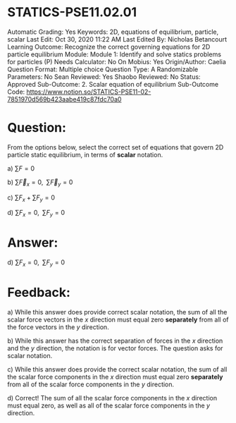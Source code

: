 # STATICS-PSE11.02.01

Automatic Grading: Yes
Keywords: 2D, equations of equilibrium, particle, scalar
Last Edit: Oct 30, 2020 11:22 AM
Last Edited By: Nicholas Betancourt
Learning Outcome: Recognize the correct governing equations for 2D particle equilibrium 
Module: Module 1: Identify and solve statics problems for particles (P)
Needs Calculator: No
On Mobius: Yes
Origin/Author: Caelia
Question Format: Multiple choice
Question Type: A
Randomizable Parameters: No
Sean Reviewed: Yes
Shaobo Reviewed: No
Status: Approved
Sub-Outcome: 2. Scalar equation of equilibrium 
Sub-Outcome Code: https://www.notion.so/STATICS-PSE11-02-7851970d569b423aabe419c87fdc70a0

# Question:

From the options below, select the correct set of equations that govern 2D particle static equilibrium, in terms of **scalar** notation.

a) $\sum{F}=0$

b) $\sum\overrightarrow{F}_x=0,\;\; \sum\overrightarrow{F}_y=0$

c) $\sum{F}_x+\sum{F}_y=0$

d) $\sum{F}_x=0,\;\; \sum{F}_y=0$

# Answer:

d) $\sum{F}_x=0,\;\; \sum{F}_y=0$

# Feedback:

a) While this answer does provide correct scalar notation, the sum of all the scalar force vectors in the $x$ direction must equal zero **separately** from all of the force vectors in the $y$ direction. 

b) While this answer has the correct separation of forces in the $x$ direction and the $y$ direction, the notation is for vector forces.   The question asks for scalar notation.

c) While this answer does provide the correct scalar notation, the sum of all the scalar force components in the $x$ direction must equal zero **separately** from all of the scalar force components in the $y$ direction. 

d) Correct! The sum of all the scalar force components in the $x$ direction must equal zero, as well as all of the scalar force components in the $y$ direction.